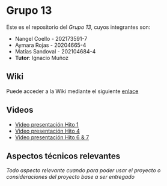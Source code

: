 # Grupo 13

Este es el repositorio del *Grupo 13*, cuyos integrantes son:

* Nangel Coello - 202173591-7
* Aymara Rojas - 20204665-4
* Matías Sandoval - 202104684-4
* **Tutor**: Ignacio Muñoz

## Wiki  

Puede acceder a la Wiki mediante el siguiente [enlace](https://github.com/Nachops/INF236P201G13/wiki)

## Videos

* [Video presentación Hito 1](https://youtu.be/2641tP1aIvU?si=_HlVjZZSQiuxmqYd)
* [Video presentación Hito 4](https://youtu.be/sPxcLnYNnU0?si=EUS7oSF6FpFpr8pU)
* [Video presentación Hito 6 & 7](https://youtu.be/yQPr8wjp0Nw)
## Aspectos técnicos relevantes

_Todo aspecto relevante cuando para poder usar el proyecto o consideraciones del proyecto base a ser entregado_
